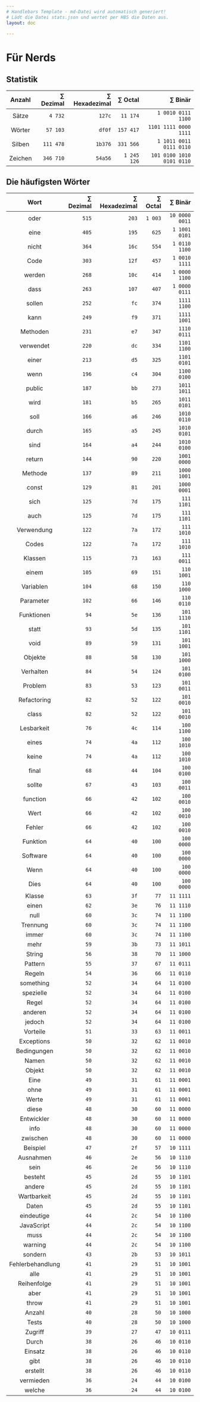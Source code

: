 ```yaml
---
# Handlebars Template - md-Datei wird automatisch generiert!
# Lädt die Datei stats.json und wertet per HBS die Daten aus.
layout: doc

---
```


# Für Nerds

## Statistik

| Anzahl | ∑ Dezimal | ∑ Hexadezimal | ∑ Octal | ∑ Binär |
|:------:|------:|------:|------:|------:|
| Sätze | `4 732` | `127c` | `11 174` | `1 0010 0111 1100` |
| Wörter | `57 103` | `df0f` | `157 417` | `1101 1111 0000 1111` |
| Silben | `111 478` | `1b376` | `331 566` | `1 1011 0011 0111 0110` |
| Zeichen | `346 710` | `54a56` | `1 245 126` | `101 0100 1010 0101 0110` |

## Die häufigsten Wörter

| Wort | ∑ Dezimal | ∑ Hexadezimal | ∑ Octal | ∑ Binär |
|:----:|--------:|---------------:|---------:|---------:|
| oder | `515` | `203` | `1 003` | `10 0000 0011` |
| eine | `405` | `195` | `625` | `1 1001 0101` |
| nicht | `364` | `16c` | `554` | `1 0110 1100` |
| Code | `303` | `12f` | `457` | `1 0010 1111` |
| werden | `268` | `10c` | `414` | `1 0000 1100` |
| dass | `263` | `107` | `407` | `1 0000 0111` |
| sollen | `252` | `fc` | `374` | `1111 1100` |
| kann | `249` | `f9` | `371` | `1111 1001` |
| Methoden | `231` | `e7` | `347` | `1110 0111` |
| verwendet | `220` | `dc` | `334` | `1101 1100` |
| einer | `213` | `d5` | `325` | `1101 0101` |
| wenn | `196` | `c4` | `304` | `1100 0100` |
| public | `187` | `bb` | `273` | `1011 1011` |
| wird | `181` | `b5` | `265` | `1011 0101` |
| soll | `166` | `a6` | `246` | `1010 0110` |
| durch | `165` | `a5` | `245` | `1010 0101` |
| sind | `164` | `a4` | `244` | `1010 0100` |
| return | `144` | `90` | `220` | `1001 0000` |
| Methode | `137` | `89` | `211` | `1000 1001` |
| const | `129` | `81` | `201` | `1000 0001` |
| sich | `125` | `7d` | `175` | `111 1101` |
| auch | `125` | `7d` | `175` | `111 1101` |
| Verwendung | `122` | `7a` | `172` | `111 1010` |
| Codes | `122` | `7a` | `172` | `111 1010` |
| Klassen | `115` | `73` | `163` | `111 0011` |
| einem | `105` | `69` | `151` | `110 1001` |
| Variablen | `104` | `68` | `150` | `110 1000` |
| Parameter | `102` | `66` | `146` | `110 0110` |
| Funktionen | `94` | `5e` | `136` | `101 1110` |
| statt | `93` | `5d` | `135` | `101 1101` |
| void | `89` | `59` | `131` | `101 1001` |
| Objekte | `88` | `58` | `130` | `101 1000` |
| Verhalten | `84` | `54` | `124` | `101 0100` |
| Problem | `83` | `53` | `123` | `101 0011` |
| Refactoring | `82` | `52` | `122` | `101 0010` |
| class | `82` | `52` | `122` | `101 0010` |
| Lesbarkeit | `76` | `4c` | `114` | `100 1100` |
| eines | `74` | `4a` | `112` | `100 1010` |
| keine | `74` | `4a` | `112` | `100 1010` |
| final | `68` | `44` | `104` | `100 0100` |
| sollte | `67` | `43` | `103` | `100 0011` |
| function | `66` | `42` | `102` | `100 0010` |
| Wert | `66` | `42` | `102` | `100 0010` |
| Fehler | `66` | `42` | `102` | `100 0010` |
| Funktion | `64` | `40` | `100` | `100 0000` |
| Software | `64` | `40` | `100` | `100 0000` |
| Wenn | `64` | `40` | `100` | `100 0000` |
| Dies | `64` | `40` | `100` | `100 0000` |
| Klasse | `63` | `3f` | `77` | `11 1111` |
| einen | `62` | `3e` | `76` | `11 1110` |
| null | `60` | `3c` | `74` | `11 1100` |
| Trennung | `60` | `3c` | `74` | `11 1100` |
| immer | `60` | `3c` | `74` | `11 1100` |
| mehr | `59` | `3b` | `73` | `11 1011` |
| String | `56` | `38` | `70` | `11 1000` |
| Pattern | `55` | `37` | `67` | `11 0111` |
| Regeln | `54` | `36` | `66` | `11 0110` |
| something | `52` | `34` | `64` | `11 0100` |
| spezielle | `52` | `34` | `64` | `11 0100` |
| Regel | `52` | `34` | `64` | `11 0100` |
| anderen | `52` | `34` | `64` | `11 0100` |
| jedoch | `52` | `34` | `64` | `11 0100` |
| Vorteile | `51` | `33` | `63` | `11 0011` |
| Exceptions | `50` | `32` | `62` | `11 0010` |
| Bedingungen | `50` | `32` | `62` | `11 0010` |
| Namen | `50` | `32` | `62` | `11 0010` |
| Objekt | `50` | `32` | `62` | `11 0010` |
| Eine | `49` | `31` | `61` | `11 0001` |
| ohne | `49` | `31` | `61` | `11 0001` |
| Werte | `49` | `31` | `61` | `11 0001` |
| diese | `48` | `30` | `60` | `11 0000` |
| Entwickler | `48` | `30` | `60` | `11 0000` |
| info | `48` | `30` | `60` | `11 0000` |
| zwischen | `48` | `30` | `60` | `11 0000` |
| Beispiel | `47` | `2f` | `57` | `10 1111` |
| Ausnahmen | `46` | `2e` | `56` | `10 1110` |
| sein | `46` | `2e` | `56` | `10 1110` |
| besteht | `45` | `2d` | `55` | `10 1101` |
| andere | `45` | `2d` | `55` | `10 1101` |
| Wartbarkeit | `45` | `2d` | `55` | `10 1101` |
| Daten | `45` | `2d` | `55` | `10 1101` |
| eindeutige | `44` | `2c` | `54` | `10 1100` |
| JavaScript | `44` | `2c` | `54` | `10 1100` |
| muss | `44` | `2c` | `54` | `10 1100` |
| warning | `44` | `2c` | `54` | `10 1100` |
| sondern | `43` | `2b` | `53` | `10 1011` |
| Fehlerbehandlung | `41` | `29` | `51` | `10 1001` |
| alle | `41` | `29` | `51` | `10 1001` |
| Reihenfolge | `41` | `29` | `51` | `10 1001` |
| aber | `41` | `29` | `51` | `10 1001` |
| throw | `41` | `29` | `51` | `10 1001` |
| Anzahl | `40` | `28` | `50` | `10 1000` |
| Tests | `40` | `28` | `50` | `10 1000` |
| Zugriff | `39` | `27` | `47` | `10 0111` |
| Durch | `38` | `26` | `46` | `10 0110` |
| Einsatz | `38` | `26` | `46` | `10 0110` |
| gibt | `38` | `26` | `46` | `10 0110` |
| erstellt | `38` | `26` | `46` | `10 0110` |
| vermieden | `36` | `24` | `44` | `10 0100` |
| welche | `36` | `24` | `44` | `10 0100` |
